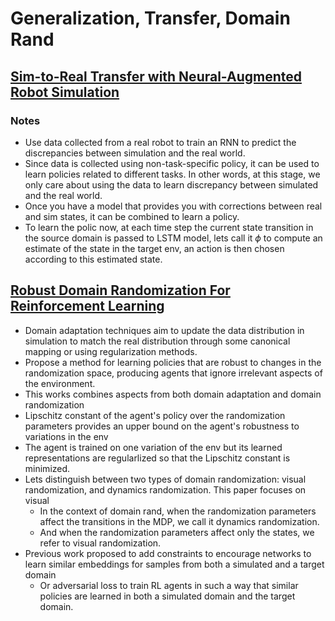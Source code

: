 # Generalization, Transfer, Domain Rand

## [Sim-to-Real Transfer with Neural-Augmented Robot Simulation](http://proceedings.mlr.press/v87/golemo18a.html)

### Notes
- Use data collected from a real robot to train an RNN to predict the discrepancies between simulation and the real world.
- Since data is collected using non-task-specific policy, it can be used to learn policies related to different tasks. In other words, at this stage, we only care about using the data to learn discrepancy between simulated and the real world.
- Once you have a model that provides you with corrections between real and sim states, it can be combined to learn a policy.
- To learn the polic now, at each time step the current state transition in the source domain is passed to LSTM model, lets call it $\phi$ to compute an estimate of the state in the target env, an action is then chosen according to this estimated state.

## [Robust Domain Randomization For Reinforcement Learning](https://openreview.net/pdf?id=H1xSOTVtvH)
- Domain adaptation techniques aim to update the data distribution in simulation to match the real distribution through some canonical mapping or using regularization methods.
- Propose a method for learning policies that are robust to changes in the randomization space, producing agents that ignore irrelevant aspects of the environment.
- This works combines aspects from both domain adaptation and domain randomization
- Lipschitz constant of the agent's policy over the randomization parameters provides an upper bound on the agent's robustness to variations in the env
- The agent is trained on one variation of the env but its learned representations are regularlized so that the Lipschitz constant is minimized.
- Lets distinguish between two types of domain randomization: visual randomization, and dynamics randomization. This paper focuses on visual
    - In the context of domain rand, when the randomization parameters affect the transitions in the MDP, we call it dynamics randomization.
    - And when the randomization parameters affect only the states, we refer to visual randomization.
- Previous work proposed to add constraints to encourage networks to learn similar embeddings for samples from both a simulated and a target domain
    - Or adversarial loss to train RL agents in such a way that similar policies are learned in both a simulated domain and the target domain.
